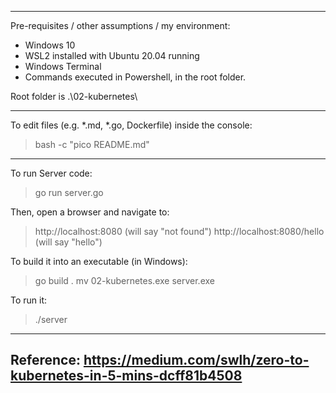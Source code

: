 -----------------------------------------------------------------

Pre-requisites / other assumptions / my environment:
- Windows 10
- WSL2 installed with Ubuntu 20.04 running
- Windows Terminal
- Commands executed in Powershell, in the root folder.

Root folder is .\02-kubernetes\

-----------------------------------------------------------------

To edit files (e.g. *.md, *.go, Dockerfile) inside the console:

> bash -c "pico README.md"

-----------------------------------------------------------------

To run Server code:

> go run server.go

Then, open a browser and navigate to:

> http://localhost:8080 (will say "not found")
> http://localhost:8080/hello (will say "hello")

To build it into an executable (in Windows):

> go build .
> mv 02-kubernetes.exe server.exe

To run it:

> ./server

-----------------------------------------------------------------
Reference:
https://medium.com/swlh/zero-to-kubernetes-in-5-mins-dcff81b4508
-----------------------------------------------------------------
